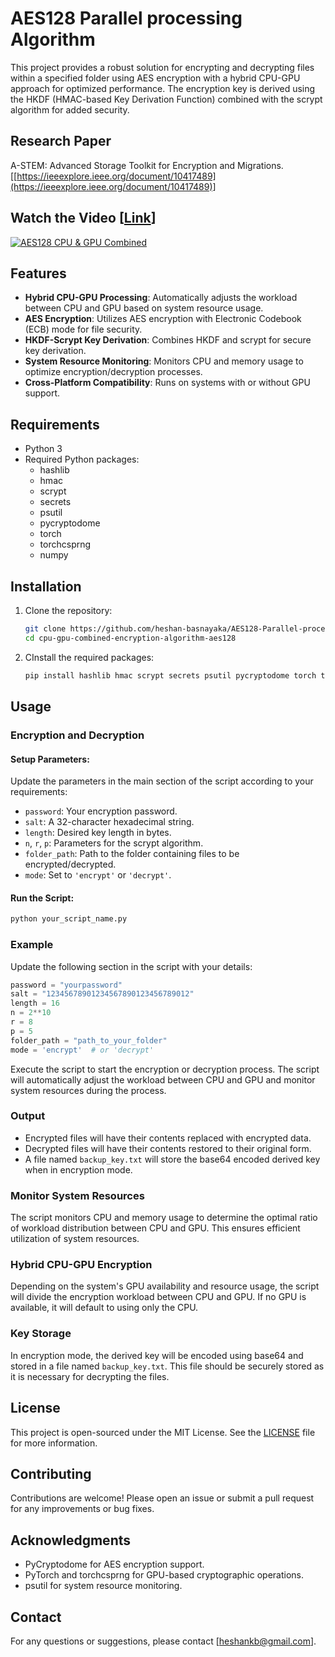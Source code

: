 # AES128 Parallel processing Algorithm

This project provides a robust solution for encrypting and decrypting files within a specified folder using AES encryption with a hybrid CPU-GPU approach for optimized performance. The encryption key is derived using the HKDF (HMAC-based Key Derivation Function) combined with the scrypt algorithm for added security.

## Research Paper

A-STEM: Advanced Storage Toolkit for Encryption and Migrations. [[https://ieeexplore.ieee.org/document/10417489](https://ieeexplore.ieee.org/document/10417489)]

## Watch the Video [[Link](https://youtu.be/WDbPZAih-no)]
[![AES128 CPU & GPU Combined](https://img.youtube.com/vi/WDbPZAih-no/0.jpg)](https://www.youtube.com/watch?v=WDbPZAih-no)



## Features

- **Hybrid CPU-GPU Processing**: Automatically adjusts the workload between CPU and GPU based on system resource usage.
- **AES Encryption**: Utilizes AES encryption with Electronic Codebook (ECB) mode for file security.
- **HKDF-Scrypt Key Derivation**: Combines HKDF and scrypt for secure key derivation.
- **System Resource Monitoring**: Monitors CPU and memory usage to optimize encryption/decryption processes.
- **Cross-Platform Compatibility**: Runs on systems with or without GPU support.

## Requirements

- Python 3
- Required Python packages:
  - hashlib
  - hmac
  - scrypt
  - secrets
  - psutil
  - pycryptodome
  - torch
  - torchcsprng
  - numpy

## Installation

1. Clone the repository:
   ```sh
   git clone https://github.com/heshan-basnayaka/AES128-Parallel-processing-Algorithm.git
   cd cpu-gpu-combined-encryption-algorithm-aes128

2. CInstall the required packages:
   ```sh
   pip install hashlib hmac scrypt secrets psutil pycryptodome torch torchcsprng numpy

## Usage

### Encryption and Decryption

#### Setup Parameters:
Update the parameters in the main section of the script according to your requirements:

- `password`: Your encryption password.
- `salt`: A 32-character hexadecimal string.
- `length`: Desired key length in bytes.
- `n`, `r`, `p`: Parameters for the scrypt algorithm.
- `folder_path`: Path to the folder containing files to be encrypted/decrypted.
- `mode`: Set to `'encrypt'` or `'decrypt'`.

#### Run the Script:
```sh
python your_script_name.py
```
### Example

Update the following section in the script with your details:

```python
password = "yourpassword"
salt = "12345678901234567890123456789012"
length = 16
n = 2**10
r = 8
p = 5
folder_path = "path_to_your_folder"
mode = 'encrypt'  # or 'decrypt'
```
Execute the script to start the encryption or decryption process. The script will automatically adjust the workload between CPU and GPU and monitor system resources during the process.

### Output

- Encrypted files will have their contents replaced with encrypted data.
- Decrypted files will have their contents restored to their original form.
- A file named `backup_key.txt` will store the base64 encoded derived key when in encryption mode.

### Monitor System Resources

The script monitors CPU and memory usage to determine the optimal ratio of workload distribution between CPU and GPU. This ensures efficient utilization of system resources.

### Hybrid CPU-GPU Encryption

Depending on the system's GPU availability and resource usage, the script will divide the encryption workload between CPU and GPU. If no GPU is available, it will default to using only the CPU.

### Key Storage

In encryption mode, the derived key will be encoded using base64 and stored in a file named `backup_key.txt`. This file should be securely stored as it is necessary for decrypting the files.

## License

This project is open-sourced under the MIT License. See the [LICENSE](LICENSE) file for more information.

## Contributing

Contributions are welcome! Please open an issue or submit a pull request for any improvements or bug fixes.

## Acknowledgments

- PyCryptodome for AES encryption support.
- PyTorch and torchcsprng for GPU-based cryptographic operations.
- psutil for system resource monitoring.

## Contact

For any questions or suggestions, please contact [heshankb@gmail.com].
